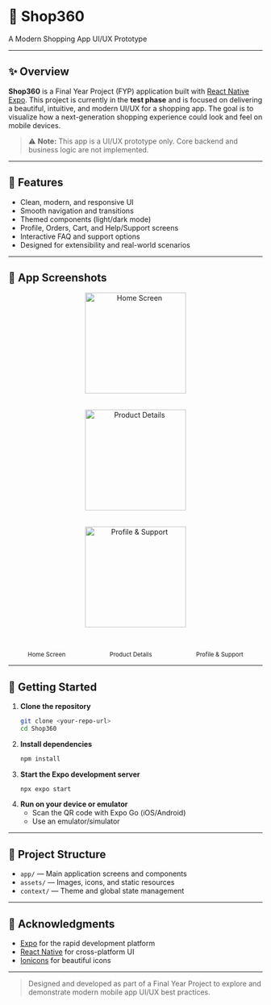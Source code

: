 # 🛒 Shop360

A Modern Shopping App UI/UX Prototype

---

## ✨ Overview

**Shop360** is a Final Year Project (FYP) application built with [React Native Expo](https://expo.dev/). This project is currently in the **test phase** and is focused on delivering a beautiful, intuitive, and modern UI/UX for a shopping app. The goal is to visualize how a next-generation shopping experience could look and feel on mobile devices.

> ⚠️ **Note:** This app is a UI/UX prototype only. Core backend and business logic are not implemented.

---

## 🎨 Features

- Clean, modern, and responsive UI
- Smooth navigation and transitions
- Themed components (light/dark mode)
- Profile, Orders, Cart, and Help/Support screens
- Interactive FAQ and support options
- Designed for extensibility and real-world scenarios

---

## 📸 App Screenshots

<div align="center">
  <img src="https://github.com/user-attachments/assets/3d04a9c1-a7be-47dd-b1cb-4cb173e2cb5a" alt="Home Screen" width="200" style="margin: 0 32px 32px 32px; display: inline-block;"/>
  <img src="https://github.com/user-attachments/assets/fb6b03d1-2a48-4a4a-8ef2-8061b4a67759" alt="Product Details" width="200" style="margin: 0 32px 32px 32px; display: inline-block;"/>
  <img src="https://github.com/user-attachments/assets/3b6b2763-7b4a-4935-92bc-0e3387c8c06d" alt="Profile & Support" width="200" style="margin: 0 32px 32px 32px; display: inline-block;"/>
  <div style="margin-top: 8px;">
    <sub style="margin: 0 32px 32px 32px;">Home Screen</sub> &nbsp;&nbsp;&nbsp;&nbsp;
    <sub style="margin: 0 32px 32px 32px;">Product Details</sub> &nbsp;&nbsp;&nbsp;&nbsp;
    <sub style="margin: 0 32px 32px 32px;">Profile & Support</sub>
  </div>
</div>

---

## 🚀 Getting Started

1. **Clone the repository**
   ```bash
   git clone <your-repo-url>
   cd Shop360
   ```
2. **Install dependencies**
   ```bash
   npm install
   ```
3. **Start the Expo development server**
   ```bash
   npx expo start
   ```
4. **Run on your device or emulator**
   - Scan the QR code with Expo Go (iOS/Android)
   - Use an emulator/simulator

---

## 📁 Project Structure

- `app/` — Main application screens and components
- `assets/` — Images, icons, and static resources
- `context/` — Theme and global state management

---

## 🙏 Acknowledgments

- [Expo](https://expo.dev/) for the rapid development platform
- [React Native](https://reactnative.dev/) for cross-platform UI
- [Ionicons](https://ionic.io/ionicons) for beautiful icons

---

> Designed and developed as part of a Final Year Project to explore and demonstrate modern mobile app UI/UX best practices.

